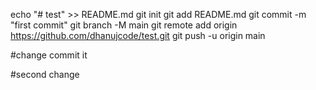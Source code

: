 echo "# test" >> README.md
git init
git add README.md
git commit -m "first commit"
git branch -M main
git remote add origin https://github.com/dhanujcode/test.git
git push -u origin main


#change commit it

#second change